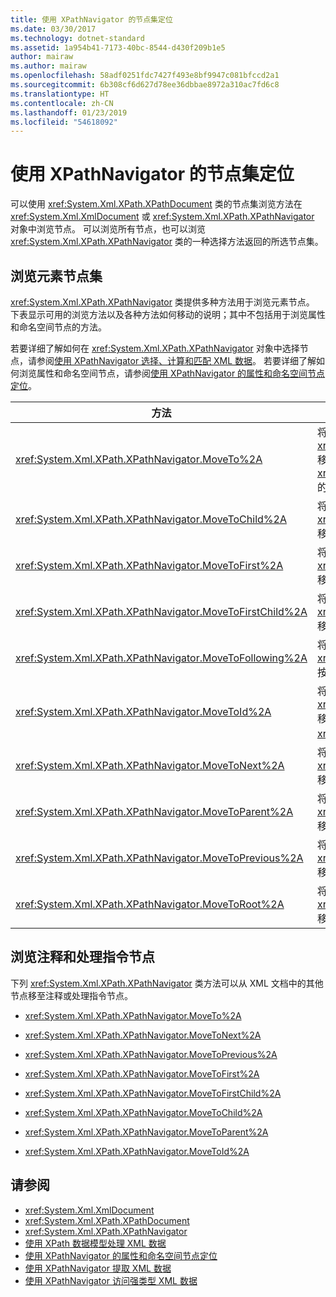 ```yaml
---
title: 使用 XPathNavigator 的节点集定位
ms.date: 03/30/2017
ms.technology: dotnet-standard
ms.assetid: 1a954b41-7173-40bc-8544-d430f209b1e5
author: mairaw
ms.author: mairaw
ms.openlocfilehash: 58adf0251fdc7427f493e8bf9947c081bfccd2a1
ms.sourcegitcommit: 6b308cf6d627d78ee36dbbae8972a310ac7fd6c8
ms.translationtype: HT
ms.contentlocale: zh-CN
ms.lasthandoff: 01/23/2019
ms.locfileid: "54618092"
---
```

# <a name="node-set-navigation-using-xpathnavigator"></a>使用 XPathNavigator 的节点集定位
可以使用 <xref:System.Xml.XPath.XPathDocument> 类的节点集浏览方法在 <xref:System.Xml.XmlDocument> 或 <xref:System.Xml.XPath.XPathNavigator> 对象中浏览节点。 可以浏览所有节点，也可以浏览 <xref:System.Xml.XPath.XPathNavigator> 类的一种选择方法返回的所选节点集。  
  
## <a name="element-node-set-navigation"></a>浏览元素节点集  
 <xref:System.Xml.XPath.XPathNavigator> 类提供多种方法用于浏览元素节点。 下表显示可用的浏览方法以及各种方法如何移动的说明；其中不包括用于浏览属性和命名空间节点的方法。  
  
 若要详细了解如何在 <xref:System.Xml.XPath.XPathNavigator> 对象中选择节点，请参阅[使用 XPathNavigator 选择、计算和匹配 XML 数据](../../../../docs/standard/data/xml/selecting-evaluating-and-matching-xml-data-using-xpathnavigator.md)。 若要详细了解如何浏览属性和命名空间节点，请参阅[使用 XPathNavigator 的属性和命名空间节点定位](../../../../docs/standard/data/xml/attribute-and-namespace-node-navigation-using-xpathnavigator.md)。  
  
|方法|说明|  
|------------|-----------------|  
|<xref:System.Xml.XPath.XPathNavigator.MoveTo%2A>|将 <xref:System.Xml.XPath.XPathNavigator> 移至所指定的 <xref:System.Xml.XPath.XPathNavigator> 的相同位置。|  
|<xref:System.Xml.XPath.XPathNavigator.MoveToChild%2A>|将 <xref:System.Xml.XPath.XPathNavigator> 移至当前节点的子节点。|  
|<xref:System.Xml.XPath.XPathNavigator.MoveToFirst%2A>|将 <xref:System.Xml.XPath.XPathNavigator> 移至当前节点的第一个同级节点。|  
|<xref:System.Xml.XPath.XPathNavigator.MoveToFirstChild%2A>|将 <xref:System.Xml.XPath.XPathNavigator> 移至当前节点的第一个子节点。|  
|<xref:System.Xml.XPath.XPathNavigator.MoveToFollowing%2A>|将 <xref:System.Xml.XPath.XPathNavigator> 按文档顺序移至指定的元素。|  
|<xref:System.Xml.XPath.XPathNavigator.MoveToId%2A>|将 <xref:System.Xml.XPath.XPathNavigator> 移至 `ID` 类型属性的值与给定 <xref:System.String> 匹配的节点。|  
|<xref:System.Xml.XPath.XPathNavigator.MoveToNext%2A>|将 <xref:System.Xml.XPath.XPathNavigator> 移至当前节点的下一个同级节点。|  
|<xref:System.Xml.XPath.XPathNavigator.MoveToParent%2A>|将 <xref:System.Xml.XPath.XPathNavigator> 移至当前节点的父节点。|  
|<xref:System.Xml.XPath.XPathNavigator.MoveToPrevious%2A>|将 <xref:System.Xml.XPath.XPathNavigator> 移至当前节点的上一个同级节点。|  
|<xref:System.Xml.XPath.XPathNavigator.MoveToRoot%2A>|将 <xref:System.Xml.XPath.XPathNavigator> 移至 XML 文档的根节点。|  
  
## <a name="comments-and-processing-instruction-node-navigation"></a>浏览注释和处理指令节点  
 下列 <xref:System.Xml.XPath.XPathNavigator> 类方法可以从 XML 文档中的其他节点移至注释或处理指令节点。  
  
-   <xref:System.Xml.XPath.XPathNavigator.MoveTo%2A>  
  
-   <xref:System.Xml.XPath.XPathNavigator.MoveToNext%2A>  
  
-   <xref:System.Xml.XPath.XPathNavigator.MoveToPrevious%2A>  
  
-   <xref:System.Xml.XPath.XPathNavigator.MoveToFirst%2A>  
  
-   <xref:System.Xml.XPath.XPathNavigator.MoveToFirstChild%2A>  
  
-   <xref:System.Xml.XPath.XPathNavigator.MoveToChild%2A>  
  
-   <xref:System.Xml.XPath.XPathNavigator.MoveToParent%2A>  
  
-   <xref:System.Xml.XPath.XPathNavigator.MoveToId%2A>  
  
## <a name="see-also"></a>请参阅

- <xref:System.Xml.XmlDocument>
- <xref:System.Xml.XPath.XPathDocument>
- <xref:System.Xml.XPath.XPathNavigator>
- [使用 XPath 数据模型处理 XML 数据](../../../../docs/standard/data/xml/process-xml-data-using-the-xpath-data-model.md)
- [使用 XPathNavigator 的属性和命名空间节点定位](../../../../docs/standard/data/xml/attribute-and-namespace-node-navigation-using-xpathnavigator.md)
- [使用 XPathNavigator 提取 XML 数据](../../../../docs/standard/data/xml/extract-xml-data-using-xpathnavigator.md)
- [使用 XPathNavigator 访问强类型 XML 数据](../../../../docs/standard/data/xml/accessing-strongly-typed-xml-data-using-xpathnavigator.md)
